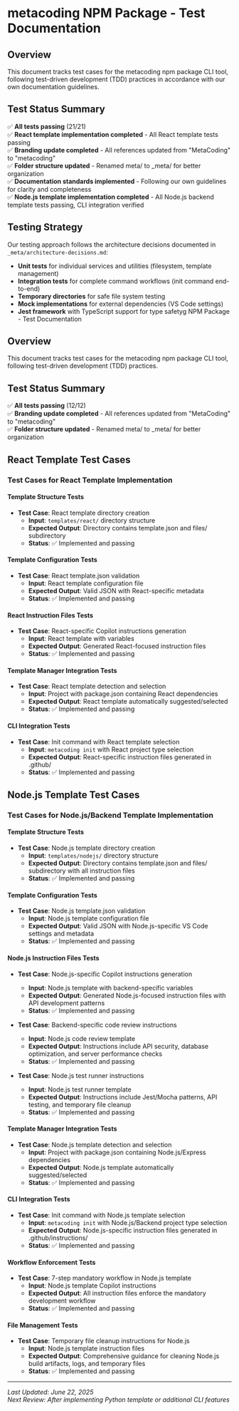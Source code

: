 # metacoding NPM Package - Test Documentation

## Overview

This document tracks test cases for the metacoding npm package CLI tool, following test-driven development (TDD) practices in accordance with our own documentation guidelines.

## Test Status Summary

✅ **All tests passing** (21/21)  
✅ **React template implementation completed** - All React template tests passing  
✅ **Branding update completed** - All references updated from "MetaCoding" to "metacoding"  
✅ **Folder structure updated** - Renamed meta/ to \_meta/ for better organization  
✅ **Documentation standards implemented** - Following our own guidelines for clarity and completeness  
✅ **Node.js template implementation completed** - All Node.js backend template tests passing, CLI integration verified

## Testing Strategy

Our testing approach follows the architecture decisions documented in `_meta/architecture-decisions.md`:

- **Unit tests** for individual services and utilities (filesystem, template management)
- **Integration tests** for complete command workflows (init command end-to-end)
- **Temporary directories** for safe file system testing
- **Mock implementations** for external dependencies (VS Code settings)
- **Jest framework** with TypeScript support for type safetyg NPM Package - Test Documentation

## Overview

This document tracks test cases for the metacoding npm package CLI tool, following test-driven development (TDD) practices.

## Test Status Summary

✅ **All tests passing** (12/12)  
✅ **Branding update completed** - All references updated from "MetaCoding" to "metacoding"  
✅ **Folder structure updated** - Renamed meta/ to \_meta/ for better organization

## React Template Test Cases

### Test Cases for React Template Implementation

#### Template Structure Tests

- **Test Case**: React template directory creation
  - **Input**: `templates/react/` directory structure
  - **Expected Output**: Directory contains template.json and files/ subdirectory
  - **Status**: ✅ Implemented and passing

#### Template Configuration Tests

- **Test Case**: React template.json validation
  - **Input**: React template configuration file
  - **Expected Output**: Valid JSON with React-specific metadata
  - **Status**: ✅ Implemented and passing

#### React Instruction Files Tests

- **Test Case**: React-specific Copilot instructions generation
  - **Input**: React template with variables
  - **Expected Output**: Generated React-focused instruction files
  - **Status**: ✅ Implemented and passing

#### Template Manager Integration Tests

- **Test Case**: React template detection and selection
  - **Input**: Project with package.json containing React dependencies
  - **Expected Output**: React template automatically suggested/selected
  - **Status**: ✅ Implemented and passing

#### CLI Integration Tests

- **Test Case**: Init command with React template selection
  - **Input**: `metacoding init` with React project type selection
  - **Expected Output**: React-specific instruction files generated in .github/
  - **Status**: ✅ Implemented and passing

## Node.js Template Test Cases

### Test Cases for Node.js/Backend Template Implementation

#### Template Structure Tests

- **Test Case**: Node.js template directory creation
  - **Input**: `templates/nodejs/` directory structure
  - **Expected Output**: Directory contains template.json and files/ subdirectory with all instruction files
  - **Status**: ✅ Implemented and passing

#### Template Configuration Tests

- **Test Case**: Node.js template.json validation
  - **Input**: Node.js template configuration file
  - **Expected Output**: Valid JSON with Node.js-specific VS Code settings and metadata
  - **Status**: ✅ Implemented and passing

#### Node.js Instruction Files Tests

- **Test Case**: Node.js-specific Copilot instructions generation

  - **Input**: Node.js template with backend-specific variables
  - **Expected Output**: Generated Node.js-focused instruction files with API development patterns
  - **Status**: ✅ Implemented and passing

- **Test Case**: Backend-specific code review instructions

  - **Input**: Node.js code review template
  - **Expected Output**: Instructions include API security, database optimization, and server performance checks
  - **Status**: ✅ Implemented and passing

- **Test Case**: Node.js test runner instructions
  - **Input**: Node.js test runner template
  - **Expected Output**: Instructions include Jest/Mocha patterns, API testing, and temporary file cleanup
  - **Status**: ✅ Implemented and passing

#### Template Manager Integration Tests

- **Test Case**: Node.js template detection and selection
  - **Input**: Project with package.json containing Node.js/Express dependencies
  - **Expected Output**: Node.js template automatically suggested/selected
  - **Status**: ✅ Implemented and passing

#### CLI Integration Tests

- **Test Case**: Init command with Node.js template selection
  - **Input**: `metacoding init` with Node.js/Backend project type selection
  - **Expected Output**: Node.js-specific instruction files generated in .github/instructions/
  - **Status**: ✅ Implemented and passing

#### Workflow Enforcement Tests

- **Test Case**: 7-step mandatory workflow in Node.js template
  - **Input**: Node.js template Copilot instructions
  - **Expected Output**: All instruction files enforce the mandatory development workflow
  - **Status**: ✅ Implemented and passing

#### File Management Tests

- **Test Case**: Temporary file cleanup instructions for Node.js
  - **Input**: Node.js template instruction files
  - **Expected Output**: Comprehensive guidance for cleaning Node.js build artifacts, logs, and temporary files
  - **Status**: ✅ Implemented and passing

---

_Last Updated: June 22, 2025_  
_Next Review: After implementing Python template or additional CLI features_
